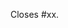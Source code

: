 <!-- If you added changes to files in the `node` directory or any other changes that would require a re-deployment of the collator nodes, please add the following line to the PR description:
@pendulum-chain/product: This PR adds changes to the node client code that require a **redeployment of the collator nodes** to take effect. 
Please ensure that the collator nodes are redeployed after this PR is merged.  
-->

<!-- Replace xx with the issue number that is fixed by this pull request. -->
Closes #xx. 